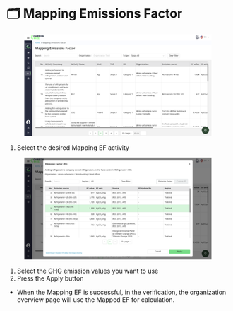 # 🗂️ Mapping Emissions Factor

<figure><img src="../../.gitbook/assets/image (37).png" alt=""><figcaption></figcaption></figure>

1. Select the desired Mapping EF activity

<figure><img src="../../.gitbook/assets/image (38).png" alt=""><figcaption></figcaption></figure>

1. Select the GHG emission values ​​you want to use
2. Press the Apply button

* When the Mapping EF is successful, in the verification, the organization overview page will use the Mapped EF for calculation.
